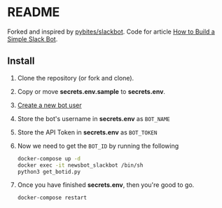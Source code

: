 # README

Forked and inspired by [pybites/slackbot](https://github.com/pybites/slackbot).
Code for article [How to Build a Simple Slack Bot](http://pybit.es/simple-chatbot.html).

## Install

1. Clone the repository (or fork and clone).
1. Copy or move **secrets.env.sample** to **secrets.env**.
1. [Create a new bot user](https://my.slack.com/services/new/bot)
1. Store the bot's username in **secrets.env** as `BOT_NAME`
1. Store the API Token in **secrets.env** as `BOT_TOKEN`
1. Now we need to get the `BOT_ID` by running the following

    ```sh
    docker-compose up -d
    docker exec -it newsbot_slackbot /bin/sh
    python3 get_botid.py
    ```

1. Once you have finished **secrets.env**, then you're good to go.

    ```sh
    docker-compose restart
    ```

